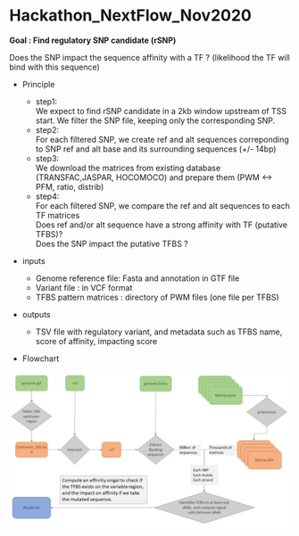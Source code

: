# Hackathon_NextFlow_Nov2020

**Goal : Find regulatory SNP candidate (rSNP)**

Does the SNP impact the sequence affinity with a TF ? (likelihood the TF will bind with this sequence)

* Principle

    - step1:  
We expect to find rSNP candidate in a 2kb window upstream of TSS start. We filter the SNP file, keeping only the corresponding SNP.
    - step2:  
For each filtered SNP, we create ref and alt sequences correponding to SNP ref and alt base and its surrounding sequences (+/- 14bp)
    - step3:  
We download the matrices from existing database (TRANSFAC,JASPAR, HOCOMOCO) and prepare them (PWM <-> PFM, ratio, distrib)
    - step4:  
For each filtered SNP, we compare the ref and alt sequences to each TF matrices  
Does ref and/or alt sequence have a strong affinity with TF (putative TFBS)?  
Does the SNP impact the putative TFBS ?  

* inputs
    - Genome reference file: Fasta and annotation in GTF file
    - Variant file : in VCF format
    - TFBS pattern matrices : directory of PWM files (one file per TFBS)

* outputs
    - TSV file with regulatory variant, and metadata such as TFBS name, score of affinity, impacting score

* Flowchart

![STIP_flow_chart](STIP_detailed.jpg)

